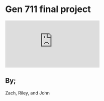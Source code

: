 # Gen 711 final project


![feature-frequencies.pdf](https://github.com/ZachJGB/gen_final_project/files/15201335/feature-frequencies.pdf)


## By;
Zach, Riley, and John

